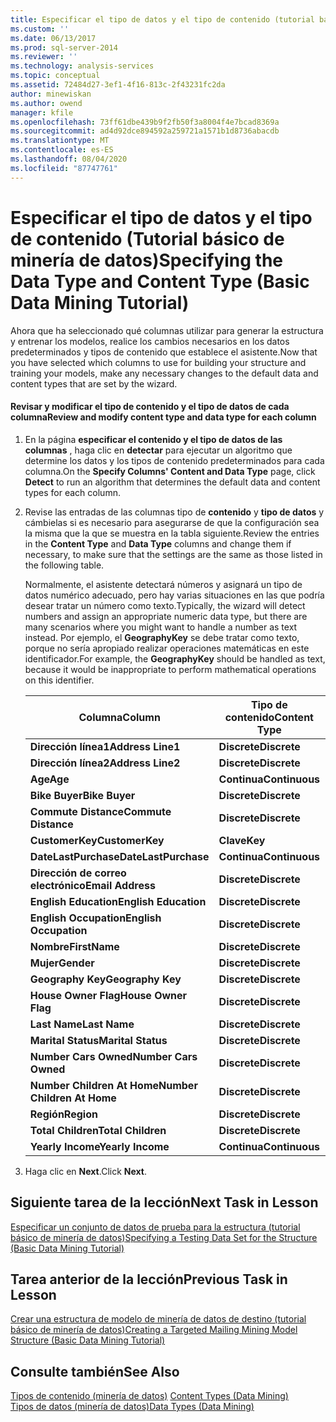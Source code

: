 ```yaml
---
title: Especificar el tipo de datos y el tipo de contenido (tutorial básico de minería de datos) | Microsoft Docs
ms.custom: ''
ms.date: 06/13/2017
ms.prod: sql-server-2014
ms.reviewer: ''
ms.technology: analysis-services
ms.topic: conceptual
ms.assetid: 72484d27-3ef1-4f16-813c-2f43231fc2da
author: minewiskan
ms.author: owend
manager: kfile
ms.openlocfilehash: 73ff61dbe439b9f2fb50f3a8004f4e7bcad8369a
ms.sourcegitcommit: ad4d92dce894592a259721a1571b1d8736abacdb
ms.translationtype: MT
ms.contentlocale: es-ES
ms.lasthandoff: 08/04/2020
ms.locfileid: "87747761"
---
```

# <a name="specifying-the-data-type-and-content-type-basic-data-mining-tutorial"></a><span data-ttu-id="c413b-102">Especificar el tipo de datos y el tipo de contenido (Tutorial básico de minería de datos)</span><span class="sxs-lookup"><span data-stu-id="c413b-102">Specifying the Data Type and Content Type (Basic Data Mining Tutorial)</span></span>
  <span data-ttu-id="c413b-103">Ahora que ha seleccionado qué columnas utilizar para generar la estructura y entrenar los modelos, realice los cambios necesarios en los datos predeterminados y tipos de contenido que establece el asistente.</span><span class="sxs-lookup"><span data-stu-id="c413b-103">Now that you have selected which columns to use for building your structure and training your models, make any necessary changes to the default data and content types that are set by the wizard.</span></span>  
  
#### <a name="review-and-modify-content-type-and-data-type-for-each-column"></a><span data-ttu-id="c413b-104">Revisar y modificar el tipo de contenido y el tipo de datos de cada columna</span><span class="sxs-lookup"><span data-stu-id="c413b-104">Review and modify content type and data type for each column</span></span>  
  
1.  <span data-ttu-id="c413b-105">En la página **especificar el contenido y el tipo de datos de las columnas** , haga clic en **detectar** para ejecutar un algoritmo que determine los datos y los tipos de contenido predeterminados para cada columna.</span><span class="sxs-lookup"><span data-stu-id="c413b-105">On the **Specify Columns' Content and Data Type** page, click **Detect** to run an algorithm that determines the default data and content types for each column.</span></span>  
  
2.  <span data-ttu-id="c413b-106">Revise las entradas de las columnas tipo de **contenido** y **tipo de datos** y cámbielas si es necesario para asegurarse de que la configuración sea la misma que la que se muestra en la tabla siguiente.</span><span class="sxs-lookup"><span data-stu-id="c413b-106">Review the entries in the **Content Type** and **Data Type** columns and change them if necessary, to make sure that the settings are the same as those listed in the following table.</span></span>  
  
     <span data-ttu-id="c413b-107">Normalmente, el asistente detectará números y asignará un tipo de datos numérico adecuado, pero hay varias situaciones en las que podría desear tratar un número como texto.</span><span class="sxs-lookup"><span data-stu-id="c413b-107">Typically, the wizard will detect numbers and assign an appropriate numeric data type, but there are many scenarios where you might want to handle a number as text instead.</span></span> <span data-ttu-id="c413b-108">Por ejemplo, el **GeographyKey** se debe tratar como texto, porque no sería apropiado realizar operaciones matemáticas en este identificador.</span><span class="sxs-lookup"><span data-stu-id="c413b-108">For example, the **GeographyKey** should be handled as text, because it would be inappropriate to perform mathematical operations on this identifier.</span></span>  
  
    |<span data-ttu-id="c413b-109">Columna</span><span class="sxs-lookup"><span data-stu-id="c413b-109">Column</span></span>|<span data-ttu-id="c413b-110">Tipo de contenido</span><span class="sxs-lookup"><span data-stu-id="c413b-110">Content Type</span></span>|<span data-ttu-id="c413b-111">Tipo de datos</span><span class="sxs-lookup"><span data-stu-id="c413b-111">Data Type</span></span>|  
    |------------|------------------|---------------|  
    |<span data-ttu-id="c413b-112">**Dirección línea1**</span><span class="sxs-lookup"><span data-stu-id="c413b-112">**Address Line1**</span></span>|<span data-ttu-id="c413b-113">**Discrete**</span><span class="sxs-lookup"><span data-stu-id="c413b-113">**Discrete**</span></span>|<span data-ttu-id="c413b-114">**Texto**</span><span class="sxs-lookup"><span data-stu-id="c413b-114">**Text**</span></span>|  
    |<span data-ttu-id="c413b-115">**Dirección línea2**</span><span class="sxs-lookup"><span data-stu-id="c413b-115">**Address Line2**</span></span>|<span data-ttu-id="c413b-116">**Discrete**</span><span class="sxs-lookup"><span data-stu-id="c413b-116">**Discrete**</span></span>|<span data-ttu-id="c413b-117">**Texto**</span><span class="sxs-lookup"><span data-stu-id="c413b-117">**Text**</span></span>|  
    |<span data-ttu-id="c413b-118">**Age**</span><span class="sxs-lookup"><span data-stu-id="c413b-118">**Age**</span></span>|<span data-ttu-id="c413b-119">**Continua**</span><span class="sxs-lookup"><span data-stu-id="c413b-119">**Continuous**</span></span>|<span data-ttu-id="c413b-120">**Long**</span><span class="sxs-lookup"><span data-stu-id="c413b-120">**Long**</span></span>|  
    |<span data-ttu-id="c413b-121">**Bike Buyer**</span><span class="sxs-lookup"><span data-stu-id="c413b-121">**Bike Buyer**</span></span>|<span data-ttu-id="c413b-122">**Discrete**</span><span class="sxs-lookup"><span data-stu-id="c413b-122">**Discrete**</span></span>|<span data-ttu-id="c413b-123">**Long**</span><span class="sxs-lookup"><span data-stu-id="c413b-123">**Long**</span></span>|  
    |<span data-ttu-id="c413b-124">**Commute Distance**</span><span class="sxs-lookup"><span data-stu-id="c413b-124">**Commute Distance**</span></span>|<span data-ttu-id="c413b-125">**Discrete**</span><span class="sxs-lookup"><span data-stu-id="c413b-125">**Discrete**</span></span>|<span data-ttu-id="c413b-126">**Texto**</span><span class="sxs-lookup"><span data-stu-id="c413b-126">**Text**</span></span>|  
    |<span data-ttu-id="c413b-127">**CustomerKey**</span><span class="sxs-lookup"><span data-stu-id="c413b-127">**CustomerKey**</span></span>|<span data-ttu-id="c413b-128">**Clave**</span><span class="sxs-lookup"><span data-stu-id="c413b-128">**Key**</span></span>|<span data-ttu-id="c413b-129">**Long**</span><span class="sxs-lookup"><span data-stu-id="c413b-129">**Long**</span></span>|  
    |<span data-ttu-id="c413b-130">**DateLastPurchase**</span><span class="sxs-lookup"><span data-stu-id="c413b-130">**DateLastPurchase**</span></span>|<span data-ttu-id="c413b-131">**Continua**</span><span class="sxs-lookup"><span data-stu-id="c413b-131">**Continuous**</span></span>|<span data-ttu-id="c413b-132">**Date**</span><span class="sxs-lookup"><span data-stu-id="c413b-132">**Date**</span></span>|  
    |<span data-ttu-id="c413b-133">**Dirección de correo electrónico**</span><span class="sxs-lookup"><span data-stu-id="c413b-133">**Email Address**</span></span>|<span data-ttu-id="c413b-134">**Discrete**</span><span class="sxs-lookup"><span data-stu-id="c413b-134">**Discrete**</span></span>|<span data-ttu-id="c413b-135">**Texto**</span><span class="sxs-lookup"><span data-stu-id="c413b-135">**Text**</span></span>|  
    |<span data-ttu-id="c413b-136">**English Education**</span><span class="sxs-lookup"><span data-stu-id="c413b-136">**English Education**</span></span>|<span data-ttu-id="c413b-137">**Discrete**</span><span class="sxs-lookup"><span data-stu-id="c413b-137">**Discrete**</span></span>|<span data-ttu-id="c413b-138">**Texto**</span><span class="sxs-lookup"><span data-stu-id="c413b-138">**Text**</span></span>|  
    |<span data-ttu-id="c413b-139">**English Occupation**</span><span class="sxs-lookup"><span data-stu-id="c413b-139">**English Occupation**</span></span>|<span data-ttu-id="c413b-140">**Discrete**</span><span class="sxs-lookup"><span data-stu-id="c413b-140">**Discrete**</span></span>|<span data-ttu-id="c413b-141">**Texto**</span><span class="sxs-lookup"><span data-stu-id="c413b-141">**Text**</span></span>|  
    |<span data-ttu-id="c413b-142">**Nombre**</span><span class="sxs-lookup"><span data-stu-id="c413b-142">**FirstName**</span></span>|<span data-ttu-id="c413b-143">**Discrete**</span><span class="sxs-lookup"><span data-stu-id="c413b-143">**Discrete**</span></span>|<span data-ttu-id="c413b-144">**Texto**</span><span class="sxs-lookup"><span data-stu-id="c413b-144">**Text**</span></span>|  
    |<span data-ttu-id="c413b-145">**Mujer**</span><span class="sxs-lookup"><span data-stu-id="c413b-145">**Gender**</span></span>|<span data-ttu-id="c413b-146">**Discrete**</span><span class="sxs-lookup"><span data-stu-id="c413b-146">**Discrete**</span></span>|<span data-ttu-id="c413b-147">**Texto**</span><span class="sxs-lookup"><span data-stu-id="c413b-147">**Text**</span></span>|  
    |<span data-ttu-id="c413b-148">**Geography Key**</span><span class="sxs-lookup"><span data-stu-id="c413b-148">**Geography Key**</span></span>|<span data-ttu-id="c413b-149">**Discrete**</span><span class="sxs-lookup"><span data-stu-id="c413b-149">**Discrete**</span></span>|<span data-ttu-id="c413b-150">**Texto**</span><span class="sxs-lookup"><span data-stu-id="c413b-150">**Text**</span></span>|  
    |<span data-ttu-id="c413b-151">**House Owner Flag**</span><span class="sxs-lookup"><span data-stu-id="c413b-151">**House Owner Flag**</span></span>|<span data-ttu-id="c413b-152">**Discrete**</span><span class="sxs-lookup"><span data-stu-id="c413b-152">**Discrete**</span></span>|<span data-ttu-id="c413b-153">**Texto**</span><span class="sxs-lookup"><span data-stu-id="c413b-153">**Text**</span></span>|  
    |<span data-ttu-id="c413b-154">**Last Name**</span><span class="sxs-lookup"><span data-stu-id="c413b-154">**Last Name**</span></span>|<span data-ttu-id="c413b-155">**Discrete**</span><span class="sxs-lookup"><span data-stu-id="c413b-155">**Discrete**</span></span>|<span data-ttu-id="c413b-156">**Texto**</span><span class="sxs-lookup"><span data-stu-id="c413b-156">**Text**</span></span>|  
    |<span data-ttu-id="c413b-157">**Marital Status**</span><span class="sxs-lookup"><span data-stu-id="c413b-157">**Marital Status**</span></span>|<span data-ttu-id="c413b-158">**Discrete**</span><span class="sxs-lookup"><span data-stu-id="c413b-158">**Discrete**</span></span>|<span data-ttu-id="c413b-159">**Texto**</span><span class="sxs-lookup"><span data-stu-id="c413b-159">**Text**</span></span>|  
    |<span data-ttu-id="c413b-160">**Number Cars Owned**</span><span class="sxs-lookup"><span data-stu-id="c413b-160">**Number Cars Owned**</span></span>|<span data-ttu-id="c413b-161">**Discrete**</span><span class="sxs-lookup"><span data-stu-id="c413b-161">**Discrete**</span></span>|<span data-ttu-id="c413b-162">**Long**</span><span class="sxs-lookup"><span data-stu-id="c413b-162">**Long**</span></span>|  
    |<span data-ttu-id="c413b-163">**Number Children At Home**</span><span class="sxs-lookup"><span data-stu-id="c413b-163">**Number Children At Home**</span></span>|<span data-ttu-id="c413b-164">**Discrete**</span><span class="sxs-lookup"><span data-stu-id="c413b-164">**Discrete**</span></span>|<span data-ttu-id="c413b-165">**Long**</span><span class="sxs-lookup"><span data-stu-id="c413b-165">**Long**</span></span>|  
    |<span data-ttu-id="c413b-166">**Región**</span><span class="sxs-lookup"><span data-stu-id="c413b-166">**Region**</span></span>|<span data-ttu-id="c413b-167">**Discrete**</span><span class="sxs-lookup"><span data-stu-id="c413b-167">**Discrete**</span></span>|<span data-ttu-id="c413b-168">**Texto**</span><span class="sxs-lookup"><span data-stu-id="c413b-168">**Text**</span></span>|  
    |<span data-ttu-id="c413b-169">**Total Children**</span><span class="sxs-lookup"><span data-stu-id="c413b-169">**Total Children**</span></span>|<span data-ttu-id="c413b-170">**Discrete**</span><span class="sxs-lookup"><span data-stu-id="c413b-170">**Discrete**</span></span>|<span data-ttu-id="c413b-171">**Long**</span><span class="sxs-lookup"><span data-stu-id="c413b-171">**Long**</span></span>|  
    |<span data-ttu-id="c413b-172">**Yearly Income**</span><span class="sxs-lookup"><span data-stu-id="c413b-172">**Yearly Income**</span></span>|<span data-ttu-id="c413b-173">**Continua**</span><span class="sxs-lookup"><span data-stu-id="c413b-173">**Continuous**</span></span>|<span data-ttu-id="c413b-174">**Double**</span><span class="sxs-lookup"><span data-stu-id="c413b-174">**Double**</span></span>|  
  
3.  <span data-ttu-id="c413b-175">Haga clic en **Next**.</span><span class="sxs-lookup"><span data-stu-id="c413b-175">Click **Next**.</span></span>  
  
## <a name="next-task-in-lesson"></a><span data-ttu-id="c413b-176">Siguiente tarea de la lección</span><span class="sxs-lookup"><span data-stu-id="c413b-176">Next Task in Lesson</span></span>  
 [<span data-ttu-id="c413b-177">Especificar un conjunto de datos de prueba para la estructura &#40;tutorial básico de minería de datos&#41;</span><span class="sxs-lookup"><span data-stu-id="c413b-177">Specifying a Testing Data Set for the Structure &#40;Basic Data Mining Tutorial&#41;</span></span>](../../2014/tutorials/specifying-a-testing-data-set-for-the-structure-basic-data-mining-tutorial.md)  
  
## <a name="previous-task-in-lesson"></a><span data-ttu-id="c413b-178">Tarea anterior de la lección</span><span class="sxs-lookup"><span data-stu-id="c413b-178">Previous Task in Lesson</span></span>  
 [<span data-ttu-id="c413b-179">Crear una estructura de modelo de minería de datos de destino &#40;tutorial básico de minería de datos&#41;</span><span class="sxs-lookup"><span data-stu-id="c413b-179">Creating a Targeted Mailing Mining Model Structure &#40;Basic Data Mining Tutorial&#41;</span></span>](../../2014/tutorials/creating-a-targeted-mailing-mining-model-structure-basic-data-mining-tutorial.md)  
  
## <a name="see-also"></a><span data-ttu-id="c413b-180">Consulte también</span><span class="sxs-lookup"><span data-stu-id="c413b-180">See Also</span></span>  
 <span data-ttu-id="c413b-181">[Tipos de contenido &#40;minería de datos&#41;](../../2014/analysis-services/data-mining/content-types-data-mining.md) </span><span class="sxs-lookup"><span data-stu-id="c413b-181">[Content Types &#40;Data Mining&#41;](../../2014/analysis-services/data-mining/content-types-data-mining.md) </span></span>  
 [<span data-ttu-id="c413b-182">Tipos de datos &#40;minería de datos&#41;</span><span class="sxs-lookup"><span data-stu-id="c413b-182">Data Types &#40;Data Mining&#41;</span></span>](../../2014/analysis-services/data-mining/data-types-data-mining.md)  
  
  
